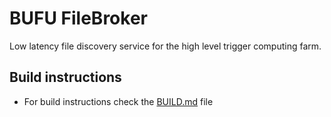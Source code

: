 # BUFU FileBroker

Low latency file discovery service for the high level trigger computing farm.

## Build instructions

* For build instructions check the [BUILD.md](BUILD.md) file
